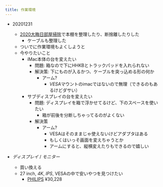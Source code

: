 ```yaml
---
title: 作業環境
---
```


* 20201231
  
  * [2020大晦日部屋掃除](2020%E5%A4%A7%E6%99%A6%E6%97%A5%E9%83%A8%E5%B1%8B%E6%8E%83%E9%99%A4.md)で本棚を整理したり、断捨離したりした
    * ケーブルも整理した
  * ついでに作業環境もよくしようと
  * 今やりたいこと
    * iMac本体の台を変えたい
      * 問題: 箱なので下にHHKBとトラックパッドを入れられない
      * 解決策: 下にものが入るかつ、ケーブルを突っ込める形の何か
        * アーム?
          * *VESA*マウントのimacではないので無理（できるのもあるけどダサい）
    * サブディスプレイの台を変えたい
      * 問題: ディスプレイを箱で浮かせてるけど、下のスペースを使いたい
        * 箱が前後を分断しちゃってるのがよくない
      * 解決策
        * アーム?
          * VESAはそのままじゃ使えないけどアダプタはある
          * もしくはいっそ画面を変えちゃうとか
          * アームにすると、縦横変えたりもできるので嬉しい
* *ディスプレイ* / *モニター*
  
  * 買い換える
  * 27 inch, *4K*, *IPS*, VESAの中で安いやつを見つけたい
    * [PHILIPS](https://store.goo.ne.jp/products/qzx0020564?variant=37520194994367&currency=JPY&utm_medium=product_sync&utm_source=google&utm_content=sag_organic&utm_campaign=sag_organic&gclid=Cj0KCQiAmfmABhCHARIsACwPRAAUiUFE5k3kJ5vAu2sYPuKwFzDfEY2wmcV6g2veJ4TwprkqwGLNfE0aAjleEALw_wcB) ¥30,228
